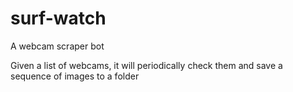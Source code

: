 # surf-watch
A webcam scraper bot

Given a list of webcams, it will periodically check them and save a sequence of
images to a folder
